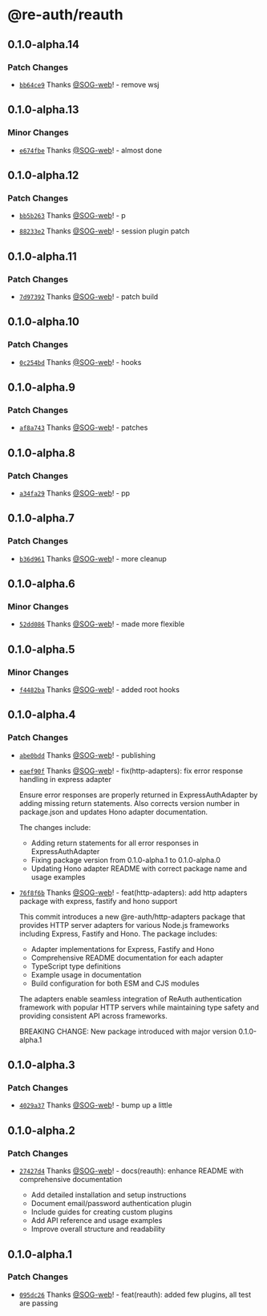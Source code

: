# @re-auth/reauth

## 0.1.0-alpha.14

### Patch Changes

- [`bb64ce9`](https://github.com/SOG-web/reauth/commit/bb64ce9a7eeab987d9bfecbf70d4623ae5965cf9) Thanks [@SOG-web](https://github.com/SOG-web)! - remove wsj

## 0.1.0-alpha.13

### Minor Changes

- [`e674fbe`](https://github.com/SOG-web/reauth/commit/e674fbe07643acee880ed56a7b03bac3e2996759) Thanks [@SOG-web](https://github.com/SOG-web)! - almost done

## 0.1.0-alpha.12

### Patch Changes

- [`bb5b263`](https://github.com/SOG-web/reauth/commit/bb5b2630ce6330eb2f8b03ecf419cb014f6afcac) Thanks [@SOG-web](https://github.com/SOG-web)! - p

- [`88233e2`](https://github.com/SOG-web/reauth/commit/88233e210a733eb7e6c278bd223a00ab84c20c91) Thanks [@SOG-web](https://github.com/SOG-web)! - session plugin patch

## 0.1.0-alpha.11

### Patch Changes

- [`7d97392`](https://github.com/SOG-web/reauth/commit/7d973928325610bd1ad38cd50e489fa6b0541970) Thanks [@SOG-web](https://github.com/SOG-web)! - patch build

## 0.1.0-alpha.10

### Patch Changes

- [`0c254bd`](https://github.com/SOG-web/reauth/commit/0c254bdd3d1ea5c35fa170bf3818e508c7af3a79) Thanks [@SOG-web](https://github.com/SOG-web)! - hooks

## 0.1.0-alpha.9

### Patch Changes

- [`af8a743`](https://github.com/SOG-web/reauth/commit/af8a7437ae7036e3ab24d9407cb468abe19f3d4e) Thanks [@SOG-web](https://github.com/SOG-web)! - patches

## 0.1.0-alpha.8

### Patch Changes

- [`a34fa29`](https://github.com/SOG-web/reauth/commit/a34fa29a126b5770fe1e5d8338dce836e60a842a) Thanks [@SOG-web](https://github.com/SOG-web)! - pp

## 0.1.0-alpha.7

### Patch Changes

- [`b36d961`](https://github.com/SOG-web/reauth/commit/b36d961f8c9f960f8ef5a8d3647af70525df5def) Thanks [@SOG-web](https://github.com/SOG-web)! - more cleanup

## 0.1.0-alpha.6

### Minor Changes

- [`52dd086`](https://github.com/SOG-web/reauth/commit/52dd08677f26d31bc16a3db6fffe4f054007968d) Thanks [@SOG-web](https://github.com/SOG-web)! - made more flexible

## 0.1.0-alpha.5

### Minor Changes

- [`f4482ba`](https://github.com/SOG-web/reauth/commit/f4482ba30164c2bb2a7cf7313e91663ad1633453) Thanks [@SOG-web](https://github.com/SOG-web)! - added root hooks

## 0.1.0-alpha.4

### Patch Changes

- [`abe0bdd`](https://github.com/SOG-web/reauth/commit/abe0bdd0a7aa382160d39f6d9c3618f5fbeccfd8) Thanks [@SOG-web](https://github.com/SOG-web)! - publishing

- [`eaef90f`](https://github.com/SOG-web/reauth/commit/eaef90f7c1513f0912b673c63a42bbda522f5c49) Thanks [@SOG-web](https://github.com/SOG-web)! - fix(http-adapters): fix error response handling in express adapter

  Ensure error responses are properly returned in ExpressAuthAdapter by adding missing return statements. Also corrects version number in package.json and updates Hono adapter documentation.

  The changes include:

  - Adding return statements for all error responses in ExpressAuthAdapter
  - Fixing package version from 0.1.0-alpha.1 to 0.1.0-alpha.0
  - Updating Hono adapter README with correct package name and usage examples

- [`76f8f6b`](https://github.com/SOG-web/reauth/commit/76f8f6b7d32dfc427b56a612cc27cdc8b1f24b80) Thanks [@SOG-web](https://github.com/SOG-web)! - feat(http-adapters): add http adapters package with express, fastify and hono support

  This commit introduces a new @re-auth/http-adapters package that provides HTTP server adapters for various Node.js frameworks including Express, Fastify and Hono. The package includes:

  - Adapter implementations for Express, Fastify and Hono
  - Comprehensive README documentation for each adapter
  - TypeScript type definitions
  - Example usage in documentation
  - Build configuration for both ESM and CJS modules

  The adapters enable seamless integration of ReAuth authentication framework with popular HTTP servers while maintaining type safety and providing consistent API across frameworks.

  BREAKING CHANGE: New package introduced with major version 0.1.0-alpha.1

## 0.1.0-alpha.3

### Patch Changes

- [`4029a37`](https://github.com/SOG-web/reauth/commit/4029a37edc3a1bf224111bc6692ea766b23f2718) Thanks [@SOG-web](https://github.com/SOG-web)! - bump up a little

## 0.1.0-alpha.2

### Patch Changes

- [`27427d4`](https://github.com/SOG-web/reauth/commit/27427d4ef972d2fdc5f6d53eff71aadddced5fd5) Thanks [@SOG-web](https://github.com/SOG-web)! - docs(reauth): enhance README with comprehensive documentation

  - Add detailed installation and setup instructions
  - Document email/password authentication plugin
  - Include guides for creating custom plugins
  - Add API reference and usage examples
  - Improve overall structure and readability

## 0.1.0-alpha.1

### Patch Changes

- [`095dc26`](https://github.com/SOG-web/reauth/commit/095dc262250a05c56ff21756aa0f8bcf8e7c5966) Thanks [@SOG-web](https://github.com/SOG-web)! - feat(reauth): added few plugins, all test are passing

